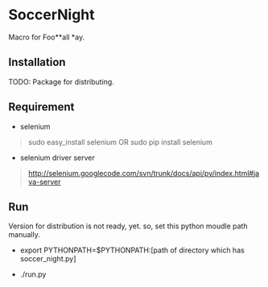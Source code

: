 SoccerNight
===========

Macro for Foo**all *ay.


Installation
----

TODO: Package for distributing.


Requirement
----


* selenium
> sudo easy_install selenium   OR  sudo pip install selenium
* selenium driver server
> http://selenium.googlecode.com/svn/trunk/docs/api/py/index.html#java-server

Run
------------
Version for distribution is not ready, yet. so, set this python moudle path manually.

* export PYTHONPATH=$PYTHONPATH:[path of directory which has soccer_night.py]

* ./run.py

